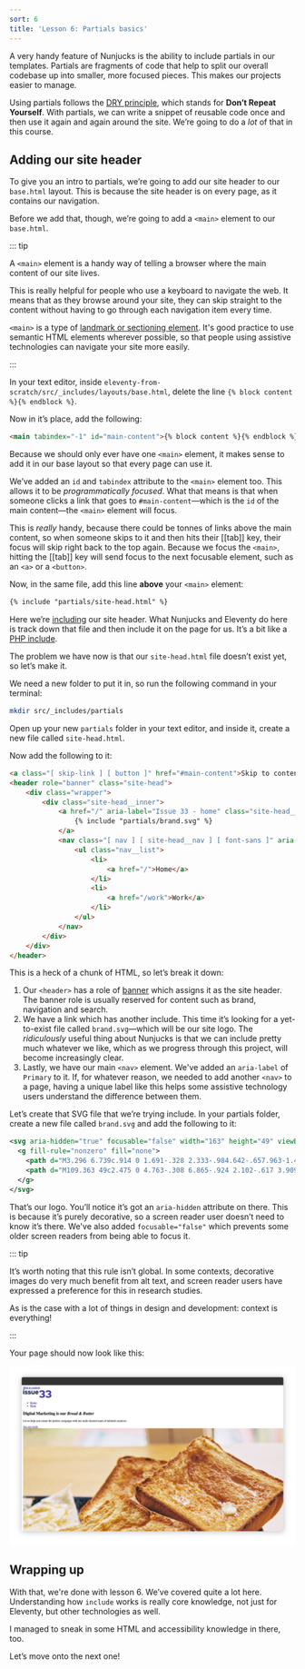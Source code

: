 ```yaml
---
sort: 6
title: 'Lesson 6: Partials basics'
---
```


A very handy feature of Nunjucks is the ability to include partials in our templates. Partials are fragments of code that help to split our overall codebase up into smaller, more focused pieces. This makes our projects easier to manage.

Using partials follows the [DRY principle](https://en.wikipedia.org/wiki/Don%27t_repeat_yourself), which stands for **Don’t Repeat Yourself**. With partials, we can write a snippet of reusable code once and then use it again and again around the site. We’re going to do a _lot_ of that in this course.

## Adding our site header

To give you an intro to partials, we’re going to add our site header to our `base.html` layout. This is because the site header is on every page, as it contains our navigation.

Before we add that, though, we’re going to add a `<main>` element to our `base.html`.

::: tip

A `<main>` element is a handy way of telling a browser where the main content of our site lives.

This is really helpful for people who use a keyboard to navigate the web. It means that as they browse around your site, they can skip straight to the content without having to go through each navigation item every time.

`<main>` is a type of [landmark or sectioning element](https://www.w3.org/TR/wai-aria-practices/examples/landmarks/HTML5.html). It's good practice to use semantic HTML elements wherever possible, so that people using assistive technologies can navigate your site more easily.

:::

In your text editor, inside `eleventy-from-scratch/src/_includes/layouts/base.html`, delete the line `{% block content %}{% endblock %}`.

Now in it’s place, add the following:

```html
<main tabindex="-1" id="main-content">{% block content %}{% endblock %}</main>
```

Because we should only ever have one `<main>` element, it makes sense to add it in our base layout so that every page can use it.

We’ve added an `id` and `tabindex` attribute to the `<main>` element too. This allows it to be _programmatically focused_. What that means is that when someone clicks a link that goes to `#main-content`—which is the `id` of the main content—the `<main>` element will focus.

This is _really_ handy, because there could be tonnes of links above the main content, so when someone skips to it and then hits their [[tab]] key, their focus will skip right back to the top again. Because we focus the `<main>`, hitting the [[tab]] key will send focus to the next focusable element, such as an `<a>` or a `<button>`.

Now, in the same file, add this line **above** your `<main>` element:

```html
{% include "partials/site-head.html" %}
```

Here we’re [including](https://mozilla.github.io/nunjucks/templating.html#include) our site header. What Nunjucks and Eleventy do here is track down that file and then include it on the page for us. It’s a bit like a [PHP include](https://www.php.net/manual/en/function.include.php).

The problem we have now is that our `site-head.html` file doesn’t exist yet, so let’s make it.

We need a new folder to put it in, so run the following command in your terminal:

```sh
mkdir src/_includes/partials
```

Open up your new `partials` folder in your text editor, and inside it, create a new file called `site-head.html`.

Now add the following to it:

```html
<a class="[ skip-link ] [ button ]" href="#main-content">Skip to content</a>
<header role="banner" class="site-head">
	<div class="wrapper">
		<div class="site-head__inner">
			<a href="/" aria-label="Issue 33 - home" class="site-head__brand">
				{% include "partials/brand.svg" %}
			</a>
			<nav class="[ nav ] [ site-head__nav ] [ font-sans ]" aria-label="Primary">
				<ul class="nav__list">
					<li>
						<a href="/">Home</a>
					</li>
					<li>
						<a href="/work">Work</a>
					</li>
				</ul>
			</nav>
		</div>
	</div>
</header>
```

This is a heck of a chunk of HTML, so let’s break it down:

1. Our `<header>` has a role of [banner](https://developer.mozilla.org/en-US/docs/Web/Accessibility/ARIA/Roles/Banner_role) which assigns it as the site header. The banner role is usually reserved for content such as brand, navigation and search.
2. We have a link which has another include. This time it’s looking for a yet-to-exist file called `brand.svg`—which will be our site logo. The _ridiculously_ useful thing about Nunjucks is that we can include pretty much whatever we like, which as we progress through this project, will become increasingly clear.
3. Lastly, we have our main `<nav>` element. We've added an `aria-label` of `Primary` to it. If, for whatever reason, we needed to add another `<nav>` to a page, having a unique label like this helps some assistive technology users understand the difference between them.

Let’s create that SVG file that we’re trying include. In your partials folder, create a new file called `brand.svg` and add the following to it:

```svg
<svg aria-hidden="true" focusable="false" width="163" height="49" viewBox="0 0 163 49" xmlns="http://www.w3.org/2000/svg">
  <g fill-rule="nonzero" fill="none">
    <path d="M3.296 6.739c.914 0 1.691-.328 2.333-.984.642-.657.963-1.452.963-2.386 0-.933-.32-1.728-.963-2.385A3.143 3.143 0 003.296 0C2.383 0 1.605.328.963.984.32 1.641 0 2.436 0 3.37c0 .934.321 1.73.963 2.386.642.656 1.42.984 2.333.984zm3 21.882V8.594h-6v20.027h6zM17.74 29c1.259 0 2.431-.17 3.518-.511 1.086-.34 2.018-.814 2.796-1.42a6.737 6.737 0 001.833-2.158 5.623 5.623 0 00.667-2.688c0-1.565-.525-2.858-1.574-3.88-1.05-1.023-2.537-1.672-4.463-1.95l-3.889-.606c-.839-.126-1.432-.309-1.777-.549-.346-.24-.519-.561-.519-.965 0-.43.235-.776.704-1.041.47-.265 1.086-.398 1.852-.398.963 0 1.926.145 2.888.436.963.29 1.976.75 3.037 1.381l2.852-3.937a14.99 14.99 0 00-3.944-1.798 15.003 15.003 0 00-4.24-.625c-2.618 0-4.68.58-6.185 1.742-1.507 1.16-2.26 2.75-2.26 4.77 0 1.64.519 2.972 1.556 3.994 1.037 1.022 2.518 1.685 4.444 1.988l3.889.605c.69.101 1.197.272 1.518.511.321.24.481.55.481.928 0 .48-.29.864-.87 1.155-.58.29-1.364.435-2.352.435-.987 0-1.987-.17-3-.511-1.012-.34-2.135-.89-3.37-1.647l-2.851 4.127c1.136.858 2.5 1.508 4.092 1.95 1.593.441 3.315.662 5.167.662zm18.85 0c1.26 0 2.432-.17 3.518-.511 1.087-.34 2.019-.814 2.796-1.42a6.737 6.737 0 001.834-2.158 5.623 5.623 0 00.666-2.688c0-1.565-.524-2.858-1.574-3.88-1.049-1.023-2.537-1.672-4.462-1.95l-3.889-.606c-.84-.126-1.432-.309-1.778-.549-.345-.24-.518-.561-.518-.965 0-.43.234-.776.704-1.041.469-.265 1.086-.398 1.851-.398.963 0 1.926.145 2.889.436.963.29 1.975.75 3.037 1.381l2.851-3.937a14.99 14.99 0 00-3.944-1.798 15.003 15.003 0 00-4.24-.625c-2.617 0-4.679.58-6.185 1.742-1.506 1.16-2.259 2.75-2.259 4.77 0 1.64.518 2.972 1.555 3.994 1.037 1.022 2.519 1.685 4.445 1.988l3.888.605c.691.101 1.198.272 1.519.511.32.24.481.55.481.928 0 .48-.29.864-.87 1.155-.58.29-1.364.435-2.352.435-.988 0-1.987-.17-3-.511-1.012-.34-2.135-.89-3.37-1.647l-2.852 4.127c1.136.858 2.5 1.508 4.093 1.95 1.592.441 3.314.662 5.166.662zm18.777 0c.987 0 1.932-.151 2.833-.454a8.172 8.172 0 002.425-1.288v1.363h6V8.594h-6v13.554a4.016 4.016 0 01-1.48 1.173c-.593.278-1.272.417-2.038.417-1.061 0-1.92-.335-2.574-1.004-.654-.669-.981-1.546-.981-2.63V8.593h-6v12.342c0 2.347.729 4.278 2.185 5.792C51.194 28.243 53.07 29 55.367 29zm24.739 0c1.63 0 3.092-.24 4.388-.72 1.296-.479 2.562-1.249 3.796-2.309l-3.962-3.596a4.86 4.86 0 01-1.704 1.117c-.667.265-1.407.397-2.222.397-1.136 0-2.123-.297-2.963-.89a5.27 5.27 0 01-1.852-2.29H89.55v-1.514c0-1.565-.247-3.023-.74-4.373-.494-1.35-1.18-2.505-2.056-3.464a9.635 9.635 0 00-3.13-2.272c-1.209-.555-2.53-.833-3.962-.833-1.432 0-2.771.265-4.018.795a9.895 9.895 0 00-3.24 2.196 10.398 10.398 0 00-2.167 3.313 10.479 10.479 0 00-.796 4.07c0 1.438.277 2.795.833 4.07a10.435 10.435 0 002.259 3.312c.95.934 2.08 1.666 3.389 2.196a11.04 11.04 0 004.185.795zm3.555-12.57h-8.185c.297-1.009.803-1.791 1.519-2.346.716-.556 1.567-.833 2.555-.833.963 0 1.809.29 2.537.87.728.58 1.253 1.35 1.574 2.31z" fill="#263147"/>
    <path d="M109.363 49c2.475 0 4.763-.308 6.865-.924 2.102-.617 3.909-1.472 5.421-2.565 1.513-1.093 2.701-2.395 3.566-3.906.864-1.511 1.296-3.161 1.296-4.95 0-2.068-.619-3.897-1.856-5.487-1.238-1.59-2.917-2.803-5.039-3.638 1.808-1.034 3.222-2.396 4.243-4.085 1.022-1.69 1.532-3.549 1.532-5.577 0-1.75-.392-3.36-1.178-4.83a11.35 11.35 0 00-3.241-3.758c-1.375-1.034-3.045-1.839-5.01-2.415-1.964-.577-4.105-.865-6.423-.865-3.142 0-6.207.646-9.192 1.938-2.986 1.292-5.48 3.072-7.484 5.338l6.482 5.904c1.728-1.789 3.31-3.031 4.744-3.727 1.433-.696 3.133-1.044 5.097-1.044 1.925 0 3.506.428 4.744 1.282 1.237.855 1.856 1.959 1.856 3.31 0 1.511-.629 2.754-1.886 3.728-1.257.974-2.868 1.461-4.832 1.461h-2.887v7.693h3.889c2.121 0 3.781.358 4.98 1.074 1.198.716 1.797 1.69 1.797 2.922 0 1.471-.698 2.644-2.092 3.52-1.395.874-3.232 1.311-5.51 1.311-2.24 0-4.115-.318-5.628-.954-1.512-.636-3.054-1.79-4.626-3.46l-6.423 5.965c1.925 2.107 4.37 3.757 7.337 4.95 2.966 1.193 6.118 1.789 9.458 1.789zm36.489 0c2.475 0 4.763-.308 6.865-.924 2.102-.617 3.909-1.472 5.421-2.565 1.513-1.093 2.701-2.395 3.566-3.906.864-1.511 1.296-3.161 1.296-4.95 0-2.068-.619-3.897-1.856-5.487-1.238-1.59-2.917-2.803-5.039-3.638 1.807-1.034 3.222-2.396 4.243-4.085 1.022-1.69 1.532-3.549 1.532-5.577 0-1.75-.393-3.36-1.178-4.83a11.35 11.35 0 00-3.241-3.758c-1.375-1.034-3.045-1.839-5.01-2.415-1.964-.577-4.105-.865-6.423-.865-3.142 0-6.207.646-9.193 1.938-2.985 1.292-5.48 3.072-7.484 5.338l6.483 5.904c1.728-1.789 3.31-3.031 4.743-3.727 1.434-.696 3.134-1.044 5.098-1.044 1.925 0 3.506.428 4.744 1.282 1.237.855 1.856 1.959 1.856 3.31 0 1.511-.629 2.754-1.886 3.728-1.257.974-2.868 1.461-4.832 1.461h-2.888v7.693h3.89c2.121 0 3.781.358 4.98 1.074 1.198.716 1.797 1.69 1.797 2.922 0 1.471-.698 2.644-2.092 3.52-1.395.874-3.232 1.311-5.51 1.311-2.24 0-4.115-.318-5.628-.954-1.512-.636-3.054-1.79-4.626-3.46l-6.423 5.965c1.925 2.107 4.37 3.757 7.336 4.95 2.967 1.193 6.12 1.789 9.459 1.789z" fill="#513AA6"/>
  </g>
</svg>
```

That’s our logo. You’ll notice it’s got an `aria-hidden` attribute on there. This is because it’s purely decorative, so a screen reader user doesn’t need to know it’s there. We've also added `focusable="false"` which prevents some older screen readers from being able to focus it.

::: tip

It’s worth noting that this rule isn’t global. In some contexts, decorative images do very much benefit from alt text, and screen reader users have expressed a preference for this in research studies.

As is the case with a lot of things in design and development: context is everything!

:::

Your page should now look like this:

![The home page with a new logo and two navigation links](/images/courses/learn-eleventy-from-scratch/ss-site-head.jpg)

## Wrapping up

With that, we're done with lesson 6. We’ve covered quite a lot here. Understanding how `include` works is really core knowledge, not just for Eleventy, but other technologies as well.

I managed to sneak in some HTML and accessibility knowledge in there, too.

Let’s move onto the next one!
